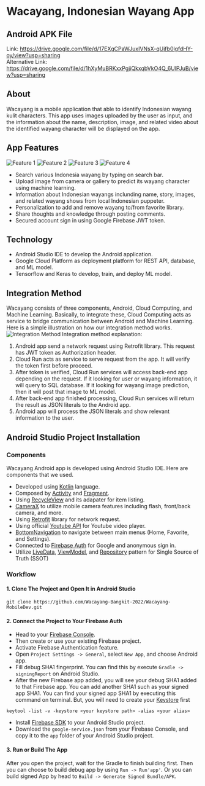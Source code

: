 # Wacayang, Indonesian Wayang App

## Android APK File
Link: https://drive.google.com/file/d/17EXgCPaWJuxIVNsX-qUjfb0lgfdHY-oy/view?usp=sharing<br/>
Alternative Link: https://drive.google.com/file/d/1hXyMuBRKxxPgjiQkxqbVkO4Q_6UlPJuB/view?usp=sharing

## About
Wacayang is a mobile application that able to identify Indonesian wayang kulit characters. This app uses images uploaded by the user as input, and the information about the name, description, image, and related video about the identified wayang character will be displayed on the app.

## App Features
![Feature 1](https://github.com/Wacayang-Bangkit-2022/Wacayang-Documentation/blob/main/assets/feature%20(1).png)
![Feature 2](https://github.com/Wacayang-Bangkit-2022/Wacayang-Documentation/blob/main/assets/feature%20(2).png)
![Feature 3](https://github.com/Wacayang-Bangkit-2022/Wacayang-Documentation/blob/main/assets/feature%20(3).png)
![Feature 4](https://github.com/Wacayang-Bangkit-2022/Wacayang-Documentation/blob/main/assets/feature%20(4).png)
* Search various Indonesia wayang by typing on search bar.
* Upload image from camera or gallery to predict its wayang character using machine learning.
* Information about Indonesian wayangs inclunding name, story, images, and related wayang shows from local Indonesian puppeter.
* Personalization to add and remove wayang to/from favorite library.
* Share thoughts and knowledge through posting comments.
* Secured account sign in using Google Firebase JWT token.

## Technology
* Android Studio IDE to develop the Android application.
* Google Cloud Platform as deployment platform for REST API, database, and ML model.
* Tensorflow and Keras to develop, train, and deploy ML model.

## Integration Method
Wacayang consists of three components, Android, Cloud Computing, and Machine Learning. Basically, to integrate these, Cloud Computing acts as service to bridge communication between Android and Machine Learning. Here is a simple illustration on how our integration method works.
![Integration Method](https://github.com/Wacayang-Bangkit-2022/Wacayang-Documentation/blob/main/assets/integration.png)
Integration method explanation:
1. Android app send a network request using Retrofit library. This request has JWT token as Authorization header.
2. Cloud Run acts as service to serve request from the app. It will verify the token first before proceed.
3. After token is verified, Cloud Run services will access back-end app depending on the request. If it looking for user or wayang information, it will query to SQL database. If it looking for wayang image prediction, then it will post that image to ML model.
4. After back-end app finished processing, Cloud Run services will return the result as JSON literals to the Android app.
5. Android app will process the JSON literals and show relevant information to the user.

## Android Studio Project Installation
### Components
Wacayang Android app is developed using Android Studio IDE. Here are components that we used.
* Developed using [Kotlin](https://kotlinlang.org/) language.
* Composed by [Activity](https://developer.android.com/reference/android/app/Activity) and [Fragment](https://developer.android.com/guide/fragments).
* Using [RecycleView](https://developer.android.com/guide/topics/ui/layout/recyclerview) and its adapater for item listing.
* [CameraX](https://developer.android.com/training/camerax) to utilize mobile camera features including flash, front/back camera, and more.
* Using [Retrofit](https://square.github.io/retrofit/) library for network request.
* Using official [Youtube API](https://developers.google.com/youtube/android/player) for Youtube video player.
* [BottomNavigation](https://developer.android.com/reference/com/google/android/material/bottomnavigation/BottomNavigationView) to navigate between main menus (Home, Favorite, and Settings).
* Connected to [Firebase Auth](https://firebase.google.com/docs/auth) for Google and anonymous sign in.
* Utilize [LiveData](https://developer.android.com/topic/libraries/architecture/livedata), [ViewModel](https://developer.android.com/topic/libraries/architecture/viewmodel), and [Repository](https://developer.android.com/codelabs/basic-android-kotlin-training-repository-pattern) pattern for Single Source of Truth (SSOT)
### Workflow
#### 1. Clone The Project and Open It in Android Studio
```
git clone https://github.com/Wacayang-Bangkit-2022/Wacayang-MobileDev.git
```
#### 2. Connect the Project to Your Firebase Auth
* Head to your [Firebase Console](https://console.firebase.google.com/).
* Then create or use your existing Firebase project.
* Activate Firebase Authentication feature.
* Open `Project Settings -> General`, select `New App`, and choose Android app.
* Fill debug SHA1 fingerprint. You can find this by execute `Gradle -> signingReport` on Android Studio.
* After the new Firebase app added, you will see your debug SHA1 added to that Firebase app. You can add another SHA1 such as your signed app SHA1. You can find your signed app SHA1 by executing this command on terminal. But, you will need to create your [Keystore](https://developer.android.com/studio/publish/app-signing#generate-key) first
```
keytool -list -v -keystore <your keystore path> -alias <your alias>
```
* Install [Firebase SDK](https://developer.android.com/studio/write/firebase) to your Android Studio project.
* Download the `google-service.json` from your Firebase Console, and copy it to the `app` folder of your Android Studio project.
#### 3. Run or Build The App
After you open the project, wait for the Gradle to finish building first. Then you can choose to build debug app by using `Run -> Run'app'`. Or you can build signed App by head to `Build -> Generate Signed Bundle/APK`.

